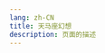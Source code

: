 ```yaml
---
lang: zh-CN
title: 天马座幻想
description: 页面的描述
---
```



<MusicPlayer musicId="26584819" musicSrc="https://oss-xuxin.oss-cn-beijing.aliyuncs.com/blog/music/MAKE-UP%2C%E5%B1%B1%E7%94%B0%E4%BF%A1%E5%A4%AB%20-%20%E3%83%9A%E3%82%AC%E3%82%B5%E3%82%B9%E5%B9%BB%E6%83%B3.mp3" style="margin:0 auto" theme="borealis"></MusicPlayer>

<br>


<Comment></Comment>
